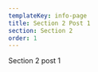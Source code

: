 ```yaml
---
templateKey: info-page
title: Section 2 Post 1
section: Section 2
order: 1
---
```

Section 2 post 1
